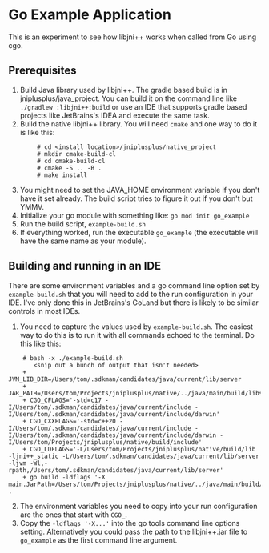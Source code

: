 # Go Example Application

This is an experiment to see how libjni++ works when called from Go using cgo.  

## Prerequisites

1. Build Java library used by libjni++.  The gradle based build is in jniplusplus/java_project.
   You can build it on the command line like `./gradlew :libjni++:build` or use an IDE that
   supports gradle based projects like JetBrains's IDEA and execute the same task.
2. Build the native libjni++ library.  You will need `cmake` and one way to do it is
   like this:
```shell
        # cd <install location>/jniplusplus/native_project
        # mkdir cmake-build-cl
        # cd cmake-build-cl
        # cmake -S .. -B .
        # make install
```
3. You might need to set the JAVA_HOME environment variable if you don't have it set 
   already.  The build script tries to figure it out if you don't but YMMV.
4. Initialize your go module with something like: `go mod init go_example`
5. Run the build script, `example-build.sh`
6. If everything worked, run the executable `go_example` (the executable will have the same 
name as your module).

## Building and running in an IDE

There are some environment variables and a go command line option set by 
`example-build.sh` that you will need to add to the run configuration in your 
IDE.  I've only done this in JetBrains's GoLand but there is likely to be 
similar controls in most IDEs.

1. You need to capture the values used by `example-build.sh`.  The easiest way to 
   do this is to run it with all commands echoed to the terminal.  Do this like this:
```shell
    # bash -x ./example-build.sh
       <snip out a bunch of output that isn't needed>
    + JVM_LIB_DIR=/Users/tom/.sdkman/candidates/java/current/lib/server
    + JAR_PATH=/Users/tom/Projects/jniplusplus/native/../java/main/build/libs/libjni++.jar
    + CGO_CFLAGS='-std=c17 -I/Users/tom/.sdkman/candidates/java/current/include -I/Users/tom/.sdkman/candidates/java/current/include/darwin'
    + CGO_CXXFLAGS='-std=c++20 -I/Users/tom/.sdkman/candidates/java/current/include -I/Users/tom/.sdkman/candidates/java/current/include/darwin -I/Users/tom/Projects/jniplusplus/native/build/include'
    + CGO_LDFLAGS='-L/Users/tom/Projects/jniplusplus/native/build/lib -ljni++_static -L/Users/tom/.sdkman/candidates/java/current/lib/server -ljvm -Wl,-rpath,/Users/tom/.sdkman/candidates/java/current/lib/server'
    + go build -ldflags '-X main.JarPath=/Users/tom/Projects/jniplusplus/native/../java/main/build/libs/libjni++.jar' .
```
2. The environment  variables you need to copy into your run configuration are the ones that 
   start with `CGO_`.
3. Copy the `-ldflags '-X...'` into the go tools command line options setting.  Alternatively
   you could pass the path to the libjni++.jar file to `go_example` as the first command line 
   argument.
